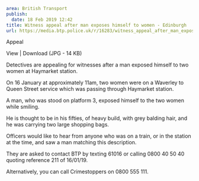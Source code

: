 ```yaml
area: British Transport
publish:
  date: 18 Feb 2019 12:42
title: Witness appeal after man exposes himself to women - Edinburgh
url: https://media.btp.police.uk/r/16283/witness_appeal_after_man_exposes_himself_to_women
```

Appeal

View | Download (JPG - 14 KB)

Detectives are appealing for witnesses after a man exposed himself to two women at Haymarket station.

On 16 January at approximately 11am, two women were on a Waverley to Queen Street service which was passing through Haymarket station.

A man, who was stood on platform 3, exposed himself to the two women while smiling.

He is thought to be in his fifties, of heavy build, with grey balding hair, and he was carrying two large shopping bags.

Officers would like to hear from anyone who was on a train, or in the station at the time, and saw a man matching this description.

They are asked to contact BTP by texting 61016 or calling 0800 40 50 40 quoting reference 211 of 16/01/19.

Alternatively, you can call Crimestoppers on 0800 555 111.
